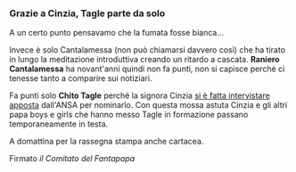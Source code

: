 ### Grazie a Cinzia, Tagle parte da solo

A un certo punto pensavamo che la fumata fosse bianca… 

Invece è solo Cantalamessa (non può chiamarsi davvero così) che ha tirato in lungo la meditazione introduttiva creando un ritardo a cascata.
**Raniero Cantalamessa** ha novant'anni quindi non fa punti, non si capisce perché ci tenesse tanto a comparire sui notiziari.

Fa punti solo **Chito Tagle** perché la signora Cinzia 
<a href="https://www.ansa.it/sito/notizie/speciali/dalladdio-a-francesco-al-nuovo-papa/2025/05/07/conclave-terminato-il-giuramento-con-lextra-omnes-ora-iniziano-le-votazioni-diretta_f6b1a755-7082-41d6-b61e-43c8e344bdf8.html#subarticle-4" target="_blank">si è fatta intervistare apposta</a>
dall'ANSA per nominarlo.
Con questa mossa astuta Cinzia e gli altri papa boys e girls che hanno messo Tagle in formazione passano temporaneamente in testa.

A domattina per la rassegna stampa anche cartacea.

Firmato _il Comitato del Fantapapa_
